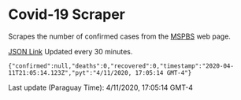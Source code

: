 # Covid-19 Scraper

Scrapes the number of confirmed cases from the [MSPBS](https://www.mspbs.gov.py/covid-19.php) web page.

[JSON Link](https://jmayalag.github.io/covid19-scrape/cases.json)
Updated every 30 minutes.
```
{"confirmed":null,"deaths":0,"recovered":0,"timestamp":"2020-04-11T21:05:14.123Z","pyt":"4/11/2020, 17:05:14 GMT-4"}
```
Last update (Paraguay Time): 4/11/2020, 17:05:14 GMT-4